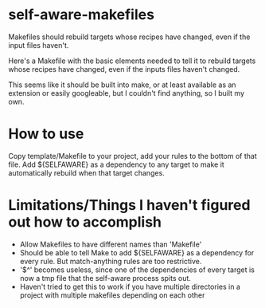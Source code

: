 # self-aware-makefiles
Makefiles should rebuild targets whose recipes have changed, even if the input files haven't.

Here's a Makefile with the basic elements needed to tell it to rebuild targets whose recipes have changed, even if the inputs files haven't changed.  

This seems like it should be built into make, or at least available as an extension or easily googleable, but I couldn't find anything, so I built my own.

# How to use
Copy template/Makefile to your project, add your rules to the bottom of that
file.  Add ${SELFAWARE} as a dependency to any target to make it automatically
rebuild when that target changes.

# Limitations/Things I haven't figured out how to accomplish
- Allow Makefiles to have different names than 'Makefile'
- Should be able to tell Make to add ${SELFAWARE} as a dependency for every rule.  But match-anything rules are too restrictive.
- '$^' becomes useless, since one of the dependencies of every target is now a tmp file that the self-aware process spits out.
- Haven't tried to get this to work if you have multiple directories in a project with multiple makefiles depending on each other
